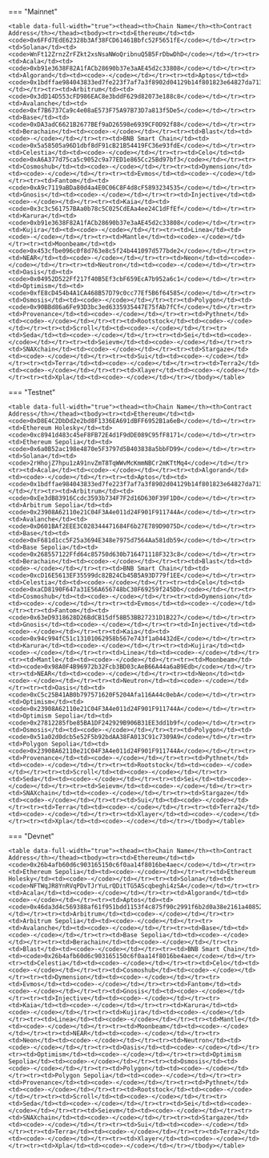 <!-- The content in this file is auto-generated. Do not modify this file directly. Please see the README.md in the wormhole-mkdocs/scripts directory to learn how to update this page. -->
<!--NFT_BRIDGE_ADDRESS-->

=== "Mainnet"

    <table data-full-width="true"><thead><th>Chain Name</th><th>Contract Address</th></thead><tbody><tr><td>Ethereum</td><td><code>0x6FFd7EdE62328b3Af38FCD61461Bbfc52F5651fE</code></td></tr><tr><td>Solana</td><td><code>WnFt12ZrnzZrFZkt2xsNsaNWoQribnuQ5B5FrDbwDhD</code></td></tr><tr><td>Acala</td><td><code>0xb91e3638F82A1fACb28690b37e3aAE45d2c33808</code></td></tr><tr><td>Algorand</td><td><code>-</code></td></tr><tr><td>Aptos</td><td><code>0x1bdffae984043833ed7fe223f7af7a3f8902d04129b14f801823e64827da7130</code></td></tr><tr><td>Arbitrum</td><td><code>0x3dD14D553cFD986EAC8e3bddF629d82073e188c8</code></td></tr><tr><td>Avalanche</td><td><code>0xf7B6737Ca9c4e08aE573F75A97B73D7a813f5De5</code></td></tr><tr><td>Base</td><td><code>0xDA3adC6621B2677BEf9aD26598e6939CF0D92f88</code></td></tr><tr><td>Berachain</td><td><code>-</code></td></tr><tr><td>Blast</td><td><code>-</code></td></tr><tr><td>BNB Smart Chain</td><td><code>0x5a58505a96D1dbf8dF91cB21B54419FC36e93fdE</code></td></tr><tr><td>Celestia</td><td><code>-</code></td></tr><tr><td>Celo</td><td><code>0xA6A377d75ca5c9052c9a77ED1e865Cc25Bd97bf3</code></td></tr><tr><td>Cosmoshub</td><td><code>-</code></td></tr><tr><td>Dymension</td><td><code>-</code></td></tr><tr><td>Evmos</td><td><code>-</code></td></tr><tr><td>Fantom</td><td><code>0xA9c7119aBDa80d4a4E0C06C8F4d8cF5893234535</code></td></tr><tr><td>Gnosis</td><td><code>-</code></td></tr><tr><td>Injective</td><td><code>-</code></td></tr><tr><td>Kaia</td><td><code>0x3c3c561757BAa0b78c5C025CdEAa4ee24C1dFfEf</code></td></tr><tr><td>Karura</td><td><code>0xb91e3638F82A1fACb28690b37e3aAE45d2c33808</code></td></tr><tr><td>Kujira</td><td><code>-</code></td></tr><tr><td>Linea</td><td><code>-</code></td></tr><tr><td>Mantle</td><td><code>-</code></td></tr><tr><td>Moonbeam</td><td><code>0x453cfbe096c0f8d763e8c5f24b441097d577bde2</code></td></tr><tr><td>NEAR</td><td><code>-</code></td></tr><tr><td>Neon</td><td><code>-</code></td></tr><tr><td>Neutron</td><td><code>-</code></td></tr><tr><td>Oasis</td><td><code>0x04952D522Ff217f40B5Ef3cbF659EcA7b952a6c1</code></td></tr><tr><td>Optimism</td><td><code>0xfE8cD454b4A1CA468B57D79c0cc77Ef5B6f64585</code></td></tr><tr><td>Osmosis</td><td><code>-</code></td></tr><tr><td>Polygon</td><td><code>0x90BBd86a6Fe93D3bc3ed6335935447E75fAb7fCf</code></td></tr><tr><td>Provenance</td><td><code>-</code></td></tr><tr><td>Pythnet</td><td><code>-</code></td></tr><tr><td>Rootstock</td><td><code>-</code></td></tr><tr><td>Scroll</td><td><code>-</code></td></tr><tr><td>Seda</td><td><code>-</code></td></tr><tr><td>Sei</td><td><code>-</code></td></tr><tr><td>Seievm</td><td><code>-</code></td></tr><tr><td>SNAXchain</td><td><code>-</code></td></tr><tr><td>Stargaze</td><td><code>-</code></td></tr><tr><td>Sui</td><td><code>-</code></td></tr><tr><td>Terra</td><td><code>-</code></td></tr><tr><td>Terra2</td><td><code>-</code></td></tr><tr><td>Xlayer</td><td><code>-</code></td></tr><tr><td>Xpla</td><td><code>-</code></td></tr></tbody></table>

=== "Testnet"

    <table data-full-width="true"><thead><th>Chain Name</th><th>Contract Address</th></thead><tbody><tr><td>Ethereum</td><td><code>0xD8E4C2DbDd2e2bd8F1336EA691dBFF6952B1a6eB</code></td></tr><tr><td>Ethereum Holesky</td><td><code>0xc8941d483c45eF8FB72E4d1F9dDE089C95fF8171</code></td></tr><tr><td>Ethereum Sepolia</td><td><code>0x6a0B52ac198e4870e5F3797d5B403838a5bbFD99</code></td></tr><tr><td>Solana</td><td><code>2rHhojZ7hpu1zA91nvZmT8TqWWvMcKmmNBCr2mKTtMq4</code></td></tr><tr><td>Acala</td><td><code>-</code></td></tr><tr><td>Algorand</td><td><code>-</code></td></tr><tr><td>Aptos</td><td><code>0x1bdffae984043833ed7fe223f7af7a3f8902d04129b14f801823e64827da7130</code></td></tr><tr><td>Arbitrum</td><td><code>0xEe3dB83916Ccdc3593b734F7F2d16D630F39F1D0</code></td></tr><tr><td>Arbitrum Sepolia</td><td><code>0x23908A62110e21C04F3A4e011d24F901F911744A</code></td></tr><tr><td>Avalanche</td><td><code>0xD601BAf2EEE3C028344471684F6b27E789D9075D</code></td></tr><tr><td>Base</td><td><code>0xF681d1cc5F25a3694E348e7975d7564Aa581db59</code></td></tr><tr><td>Base Sepolia</td><td><code>0x268557122Ffd64c85750d630b716471118F323c8</code></td></tr><tr><td>Berachain</td><td><code>-</code></td></tr><tr><td>Blast</td><td><code>-</code></td></tr><tr><td>BNB Smart Chain</td><td><code>0xcD16E5613EF35599dc82B24Cb45B5A93D779f1EE</code></td></tr><tr><td>Celestia</td><td><code>-</code></td></tr><tr><td>Celo</td><td><code>0xaCD8190F647a31E56A656748bC30F69259f245Db</code></td></tr><tr><td>Cosmoshub</td><td><code>-</code></td></tr><tr><td>Dymension</td><td><code>-</code></td></tr><tr><td>Evmos</td><td><code>-</code></td></tr><tr><td>Fantom</td><td><code>0x63eD9318628D26BdCB15df58B53BB27231D1B227</code></td></tr><tr><td>Gnosis</td><td><code>-</code></td></tr><tr><td>Injective</td><td><code>-</code></td></tr><tr><td>Kaia</td><td><code>0x94c994fC51c13101062958b567e743f1a04432dE</code></td></tr><tr><td>Karura</td><td><code>-</code></td></tr><tr><td>Kujira</td><td><code>-</code></td></tr><tr><td>Linea</td><td><code>-</code></td></tr><tr><td>Mantle</td><td><code>-</code></td></tr><tr><td>Moonbeam</td><td><code>0x98A0F4B96972b32Fcb3BD03cAeB66A44a6aB9Edb</code></td></tr><tr><td>NEAR</td><td><code>-</code></td></tr><tr><td>Neon</td><td><code>-</code></td></tr><tr><td>Neutron</td><td><code>-</code></td></tr><tr><td>Oasis</td><td><code>0xC5c25B41AB0b797571620F5204Afa116A44c0ebA</code></td></tr><tr><td>Optimism</td><td><code>0x23908A62110e21C04F3A4e011d24F901F911744A</code></td></tr><tr><td>Optimism Sepolia</td><td><code>0x27812285fbe85BA1DF242929B906B31EE3dd1b9f</code></td></tr><tr><td>Osmosis</td><td><code>-</code></td></tr><tr><td>Polygon</td><td><code>0x51a02d0dcb5e52F5b92bdAA38FA013C91c7309A9</code></td></tr><tr><td>Polygon Sepolia</td><td><code>0x23908A62110e21C04F3A4e011d24F901F911744A</code></td></tr><tr><td>Provenance</td><td><code>-</code></td></tr><tr><td>Pythnet</td><td><code>-</code></td></tr><tr><td>Rootstock</td><td><code>-</code></td></tr><tr><td>Scroll</td><td><code>-</code></td></tr><tr><td>Seda</td><td><code>-</code></td></tr><tr><td>Sei</td><td><code>-</code></td></tr><tr><td>Seievm</td><td><code>-</code></td></tr><tr><td>SNAXchain</td><td><code>-</code></td></tr><tr><td>Stargaze</td><td><code>-</code></td></tr><tr><td>Sui</td><td><code>-</code></td></tr><tr><td>Terra</td><td><code>-</code></td></tr><tr><td>Terra2</td><td><code>-</code></td></tr><tr><td>Xlayer</td><td><code>-</code></td></tr><tr><td>Xpla</td><td><code>-</code></td></tr></tbody></table>

=== "Devnet"

    <table data-full-width="true"><thead><th>Chain Name</th><th>Contract Address</th></thead><tbody><tr><td>Ethereum</td><td><code>0x26b4afb60d6c903165150c6f0aa14f8016be4aec</code></td></tr><tr><td>Ethereum Sepolia</td><td><code>-</code></td></tr><tr><td>Ethereum Holesky</td><td><code>-</code></td></tr><tr><td>Solana</td><td><code>NFTWqJR8YnRVqPDvTJrYuLrQDitTG5AScqbeghi4zSA</code></td></tr><tr><td>Acala</td><td><code>-</code></td></tr><tr><td>Algorand</td><td><code>-</code></td></tr><tr><td>Aptos</td><td><code>0x46da3d4c569388af61f951bdd1153f4c875f90c2991f6b2d0a38e2161a40852c</code></td></tr><tr><td>Arbitrum</td><td><code>-</code></td></tr><tr><td>Arbitrum Sepolia</td><td><code>-</code></td></tr><tr><td>Avalanche</td><td><code>-</code></td></tr><tr><td>Base</td><td><code>-</code></td></tr><tr><td>Base Sepolia</td><td><code>-</code></td></tr><tr><td>Berachain</td><td><code>-</code></td></tr><tr><td>Blast</td><td><code>-</code></td></tr><tr><td>BNB Smart Chain</td><td><code>0x26b4afb60d6c903165150c6f0aa14f8016be4aec</code></td></tr><tr><td>Celestia</td><td><code>-</code></td></tr><tr><td>Celo</td><td><code>-</code></td></tr><tr><td>Cosmoshub</td><td><code>-</code></td></tr><tr><td>Dymension</td><td><code>-</code></td></tr><tr><td>Evmos</td><td><code>-</code></td></tr><tr><td>Fantom</td><td><code>-</code></td></tr><tr><td>Gnosis</td><td><code>-</code></td></tr><tr><td>Injective</td><td><code>-</code></td></tr><tr><td>Kaia</td><td><code>-</code></td></tr><tr><td>Karura</td><td><code>-</code></td></tr><tr><td>Kujira</td><td><code>-</code></td></tr><tr><td>Linea</td><td><code>-</code></td></tr><tr><td>Mantle</td><td><code>-</code></td></tr><tr><td>Moonbeam</td><td><code>-</code></td></tr><tr><td>NEAR</td><td><code>-</code></td></tr><tr><td>Neon</td><td><code>-</code></td></tr><tr><td>Neutron</td><td><code>-</code></td></tr><tr><td>Oasis</td><td><code>-</code></td></tr><tr><td>Optimism</td><td><code>-</code></td></tr><tr><td>Optimism Sepolia</td><td><code>-</code></td></tr><tr><td>Osmosis</td><td><code>-</code></td></tr><tr><td>Polygon</td><td><code>-</code></td></tr><tr><td>Polygon Sepolia</td><td><code>-</code></td></tr><tr><td>Provenance</td><td><code>-</code></td></tr><tr><td>Pythnet</td><td><code>-</code></td></tr><tr><td>Rootstock</td><td><code>-</code></td></tr><tr><td>Scroll</td><td><code>-</code></td></tr><tr><td>Seda</td><td><code>-</code></td></tr><tr><td>Sei</td><td><code>-</code></td></tr><tr><td>Seievm</td><td><code>-</code></td></tr><tr><td>SNAXchain</td><td><code>-</code></td></tr><tr><td>Stargaze</td><td><code>-</code></td></tr><tr><td>Sui</td><td><code>-</code></td></tr><tr><td>Terra</td><td><code>-</code></td></tr><tr><td>Terra2</td><td><code>-</code></td></tr><tr><td>Xlayer</td><td><code>-</code></td></tr><tr><td>Xpla</td><td><code>-</code></td></tr></tbody></table>

<!--NFT_BRIDGE_ADDRESS-->
